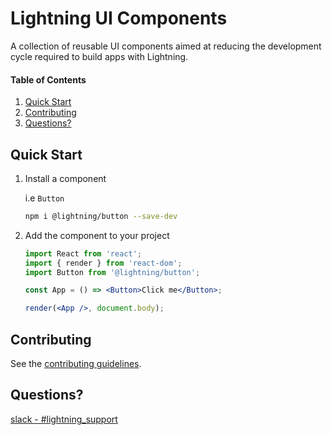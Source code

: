 
# Lightning UI Components

A collection of reusable UI components aimed at reducing the development cycle required to build apps with Lightning.

#### Table of Contents
1. [Quick Start](#quick-start)
1. [Contributing](#contributing)
1. [Questions?](#questions)

## Quick Start

1. Install a component

   i.e `Button`
   ```bash
   npm i @lightning/button --save-dev
   ```

3. Add the component to your project

   ```jsx
   import React from 'react';
   import { render } from 'react-dom';
   import Button from '@lightning/button';

   const App = () => <Button>Click me</Button>;

   render(<App />, document.body);
   ```

## Contributing

See the [contributing guidelines](docs/contributing.md).

## Questions?

[slack - #lightning_support]()
